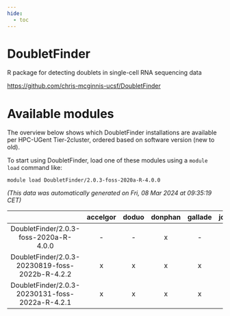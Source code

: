 ```yaml
---
hide:
  - toc
---
```


DoubletFinder
=============


R package for detecting doublets in single-cell RNA sequencing data

https://github.com/chris-mcginnis-ucsf/DoubletFinder
# Available modules


The overview below shows which DoubletFinder installations are available per HPC-UGent Tier-2cluster, ordered based on software version (new to old).

To start using DoubletFinder, load one of these modules using a `module load` command like:

```shell
module load DoubletFinder/2.0.3-foss-2020a-R-4.0.0
```

*(This data was automatically generated on Fri, 08 Mar 2024 at 09:35:19 CET)*  

| |accelgor|doduo|donphan|gallade|joltik|skitty|
| :---: | :---: | :---: | :---: | :---: | :---: | :---: |
|DoubletFinder/2.0.3-foss-2020a-R-4.0.0|-|-|x|-|x|-|
|DoubletFinder/2.0.3-20230819-foss-2022b-R-4.2.2|x|x|x|x|x|x|
|DoubletFinder/2.0.3-20230131-foss-2022a-R-4.2.1|x|x|x|x|x|x|
